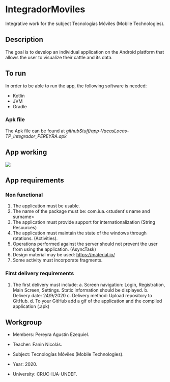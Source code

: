 # IntegradorMoviles
Integrative work for the subject Tecnologías Móviles (Mobile Technologies).

## Description
The goal is to develop an individual application on the Android platform that allows the user to visualize their cattle and its data.

## To run
In order to be able to run the app, the following software is needed:
* Kotlin
* JVM
* Gradle

### Apk file
The Apk file can be found at *githubStuff/app-VacasLocas-TP_Integrador_PEREYRA.apk*

## App working
![](githubStuff/media/appSample.gif)

## App requirements

### Non functional
1. The application must be usable.
2. The name of the package must be: com.iua.<student's name and surname>
3. The application must provide support for internationalization (String Resources)
4. The application must maintain the state of the windows through rotations.
(Activities).
5. Operations performed against the server should not prevent the user from using the application. (AsyncTask)
6. Design material may be used: https://material.io/
7. Some activity must incorporate fragments.

### First delivery requirements
1. The first delivery must include:
a. Screen navigation: Login, Registration, Main Screen, Settings. Static information should be displayed.
b. Delivery date: 24/9/2020
c. Delivery method: Upload repository to GitHub.
d. To your GitHub add a gif of the application and the compiled application (.apk)

## Workgroup
* Members: Pereyra Agustín Ezequiel.

* Teacher: Fanin Nicolás.

* Subject: Tecnologías Móviles (Mobile Technologies).

* Year: 2020.

* University: CRUC-IUA-UNDEF.
